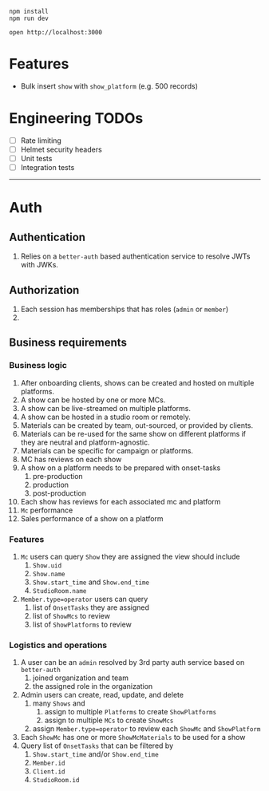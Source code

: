 ```
npm install
npm run dev
```

```
open http://localhost:3000
```

# Features

- Bulk insert `show` with `show_platform` (e.g. 500 records)

# Engineering TODOs
- [ ] Rate limiting
- [ ] Helmet security headers
- [ ] Unit tests
- [ ] Integration tests

---

# Auth

## Authentication

1. Relies on a `better-auth` based authentication service to resolve JWTs with JWKs.

## Authorization

1. Each session has memberships that has roles (`admin` or `member`)
2. 
## Business requirements

### Business logic

1. After onboarding clients, shows can be created and hosted on multiple platforms.
2. A show can be hosted by one or more MCs. 
3. A show can be live-streamed on multiple platforms.
4. A show can be hosted in a studio room or remotely.
5. Materials can be created by team, out-sourced, or provided by clients.
6. Materials can be re-used for the same show on different platforms if they are neutral and platform-agnostic.
7. Materials can be specific for campaign or platforms.
8. MC has reviews on each show
9. A show on a platform needs to be prepared with onset-tasks
   1. pre-production
   2. production
   3. post-production
10. Each show has reviews for each associated mc and platform
   1. `Mc` performance
   2. Sales performance of a show on a platform

### Features

1. `Mc` users can query `Show` they are assigned the view should include
   1. `Show.uid`
   2. `Show.name`
   3. `Show.start_time` and `Show.end_time`
   4. `StudioRoom.name`
2. `Member.type=operator` users can query 
   1. list of `OnsetTasks` they are assigned
   2. list of `ShowMcs` to review
   3. list of `ShowPlatforms` to review

### Logistics and operations

1. A user can be an `admin` resolved by 3rd party auth service based on `better-auth`
   1. joined organization and team
   2. the assigned role in the organization
2. Admin users can create, read, update, and delete
   1. many `Shows` and 
      1. assign to multiple `Platforms` to create `ShowPlatforms`
      2. assign to multiple `MCs` to create `ShowMcs`
   2. assign `Member.type=operator` to review each `ShowMc` and `ShowPlatform`
3. Each `ShowMc` has one or more `ShowMcMaterials` to be used for a show
4. Query list of `OnsetTasks` that can be filtered by 
   1. `Show.start_time` and/or `Show.end_time`
   2. `Member.id`
   3. `Client.id`
   4. `StudioRoom.id`
